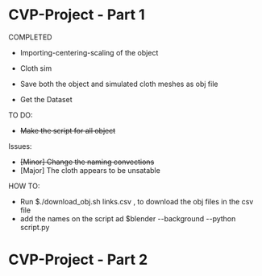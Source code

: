# CVP-Project - Part 1

COMPLETED
- Importing-centering-scaling of the object
- Cloth sim
- Save both the object and simulated cloth meshes as obj file

- Get the Dataset 

TO DO:
- ~~Make the script for all object~~

Issues:
- ~~[Minor] Change the naming convections~~
- [Major] The cloth appears to be unsatable


HOW TO:
- Run $./download_obj.sh links.csv , to download the obj files in the csv file
- add the names on the script ad $blender --background --python script.py
  
# CVP-Project - Part 2
